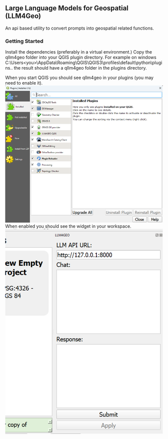 ## Large Language Models for Geospatial (LLM4Geo)

An api based utility to convert prompts into geospatial related functions.

### Getting Started

Install the dependencies (preferably in a virtual environment.)
Copy the qllm4geo folder into your QGIS plugin directory. 
For example on windows C:\Users\<you>\AppData\Roaming\QGIS\QGIS3\profiles\default\python\plugins..
the result should have a qllm4geo folder in the plugins directory.

When you start QGIS you should see qllm4geo in your plugins (you may need to enable it).
![Screenshot of the Plugin Manager with the qllm4geo plugin listed.](docs/assets/PluginWindow.png)
When enabled you should see the widget in your workspace.
![Screenshot of the qllm4geo widget displayed](docs/assets/Widget.png)
